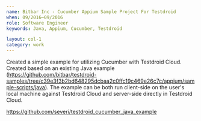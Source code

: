 ```yaml
---
name: Bitbar Inc - Cucumber Appium Sample Project For Testdroid
when: 09/2016–09/2016
role: Software Engineer
keywords: Java, Appium, Cucumber, Testdroid

layout: col-1
category: work
---
```


Created a simple example for utilizing Cucumber with Testdroid Cloud. Created based on an existing Java example (<https://github.com/bitbar/testdroid-samples/tree/c39e3f3b2bd648295dcbaa2c0ffc19c469e26c7c/appium/sample-scripts/java>). The example can be both run client-side on the user's local machine against Testdroid Cloud and server-side directly in Testdroid Cloud.

<https://github.com/severi/testdroid_cucumber_java_example>
